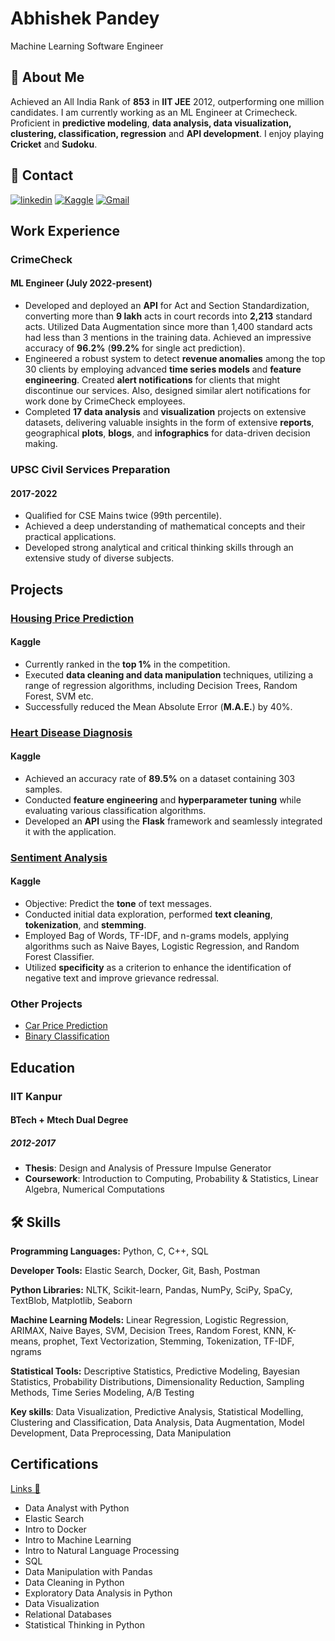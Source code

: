 
# Abhishek Pandey
Machine Learning Software Engineer

## 🚀 About Me
Achieved an All India Rank of **853** in **IIT JEE** 2012, outperforming one million candidates. I am currently working as an ML Engineer at Crimecheck. Proficient in **predictive modeling**, **data analysis, data visualization, clustering, classification, regression** and **API development**. I enjoy playing **Cricket** and **Sudoku**.


## 🔗 Contact
[![linkedin](https://img.shields.io/badge/linkedin-0A66C2?style=for-the-badge&logo=linkedin&logoColor=white)](https://www.linkedin.com/in/abhishp021/)
[![Kaggle](https://img.shields.io/badge/Kaggle-20BEFF?style=for-the-badge&logo=Kaggle&logoColor=white)](https://www.kaggle.com/abhishp021)
[![Gmail](https://img.shields.io/badge/Gmail-D14836?style=for-the-badge&logo=gmail&logoColor=white)](mailto:abhishekpandey021@gmail.com)

<!---
- How to reach me ... @abhishekpandey021@gmail.com
- Datacamp profile link --- https://www.datacamp.com/profile/abhishekpandey021
- Kaggle profile link --- https://www.kaggle.com/abhishp021
--->

## Work Experience

### CrimeCheck 
#### ML Engineer (July 2022-present)

- Developed and deployed an **API** for Act and Section Standardization, converting more than **9 lakh** acts in court records into **2,213** standard acts. Utilized Data Augmentation since more than 1,400 standard acts had less than 3 mentions in the training data. Achieved an impressive accuracy of **96.2%** (**99.2%** for single act prediction).
- Engineered a robust system to detect **revenue anomalies** among the top 30 clients by employing advanced **time series models** and **feature engineering**. Created **alert notifications** for clients that might discontinue our services. Also, designed similar alert notifications for work done by CrimeCheck employees.
- Completed **17 data analysis** and **visualization** projects on extensive datasets, delivering valuable insights in the form of extensive **reports**, geographical **plots**, **blogs**, and **infographics** for data-driven decision making.

### UPSC Civil Services Preparation
#### 2017-2022

- Qualified for CSE Mains twice (99th percentile).
- Achieved a deep understanding of mathematical concepts and their practical applications.
- Developed strong analytical and critical thinking skills through an extensive study of diverse subjects.


## Projects

### [Housing Price Prediction](https://www.kaggle.com/abhishp021/competitions?tab=active)
#### Kaggle

- Currently ranked in the **top 1%** in the competition.
- Executed **data cleaning and data manipulation** techniques, utilizing a range of regression algorithms, including Decision Trees, Random Forest, SVM etc.
- Successfully reduced the Mean Absolute Error (**M.A.E.**) by 40%.

### [Heart Disease Diagnosis](https://github.com/abhishp021/Heart-Disease-Prediction) 
#### Kaggle

- Achieved an accuracy rate of **89.5%** on a dataset containing 303 samples.
- Conducted **feature engineering** and **hyperparameter tuning** while evaluating various classification algorithms.
- Developed an **API** using the **Flask** framework and seamlessly integrated it with the application.

### [Sentiment Analysis](https://github.com/abhishp021/Sentiment-Analysis)
#### Kaggle

- Objective: Predict the **tone** of text messages.
- Conducted initial data exploration, performed **text cleaning**, **tokenization**, and **stemming**.
- Employed Bag of Words, TF-IDF, and n-grams models, applying algorithms such as Naive Bayes, Logistic Regression, and Random Forest Classifier.
- Utilized **specificity** as a criterion to enhance the identification of negative text and improve grievance redressal.

### Other Projects 
- [Car Price Prediction](https://github.com/abhishp021/Car-Prediction)
- [Binary Classification](https://github.com/abhishp021/Arya.ai-assignment)


## Education
### IIT Kanpur
#### BTech + Mtech Dual Degree
##### 2012-2017

- **Thesis**: Design and Analysis of Pressure Impulse Generator
- **Coursework**: Introduction to Computing, Probability & Statistics, Linear Algebra, Numerical Computations



## 🛠 Skills

**Programming Languages:** Python, C, C++, SQL

**Developer Tools:** Elastic Search, Docker, Git, Bash, Postman

**Python Libraries:** NLTK, Scikit-learn, Pandas, NumPy, SciPy, SpaCy, TextBlob, Matplotlib, Seaborn

**Machine Learning Models:** Linear Regression, Logistic Regression, ARIMAX, Naive Bayes, SVM, Decision Trees, Random Forest, KNN, K-means, prophet, Text Vectorization, Stemming, Tokenization, TF-IDF, ngrams

**Statistical Tools:** Descriptive Statistics, Predictive Modeling, Bayesian Statistics, Probability Distributions, Dimensionality Reduction, Sampling Methods, Time Series Modeling, A/B Testing

**Key skills**: Data Visualization, Predictive Analysis, Statistical Modelling, Clustering and Classification, Data Analysis, Data Augmentation, Model Development, Data Preprocessing, Data Manipulation


## Certifications
[Links 🔗](https://github.com/abhishp021/Certificates/tree/main/Datacamp)
- Data Analyst with Python
- Elastic Search
- Intro to Docker
- Intro to Machine Learning
- Intro to Natural Language Processing
- SQL
- Data Manipulation with Pandas
- Data Cleaning in Python
- Exploratory Data Analysis in Python
- Data Visualization 
- Relational Databases
- Statistical Thinking in Python





<!---
abhishp021/abhishp021 is a ✨ special ✨ repository because its `README.md` (this file) appears on your GitHub profile.
You can click the Preview link to take a look at your changes.
--->
